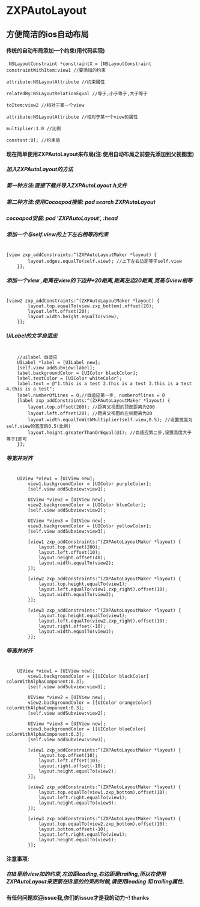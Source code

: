 # ZXPAutoLayout
## 方便简洁的ios自动布局
#### 传统的自动布局添加一个约束(用代码实现) ####

<pre><code> NSLayoutConstraint *constraintX = [NSLayoutConstraint constraintWithItem:view1 //要添加的约束
                                                                       attribute:NSLayoutAttribute //约束属性
                                                                       relatedBy:NSLayoutRelationEqual //等于,小于等于,大于等于
                                                                          toItem:view2 //相对于某一个view
                                                                       attribute:NSLayoutAttribute //相对于某一个view的属性
                                                                      multiplier:1.0 //比例
                                                                        constant:0]; //约束值
</code></pre>

#### 现在简单使用ZXPAutoLayout来布局(注:使用自动布局之前要先添加到父视图里)

##### 加入ZXPAutoLayout的方法 
##### 第一种方法:直接下载并导入ZXPAutoLayout.h文件
##### 第二种方法:使用Cocoapod搜索: pod search ZXPAutoLayout 
#####   cocoapod安装: pod 'ZXPAutoLayout', :head

##### 添加一个与self.view的上下左右相等的约束
<pre><code>
[view zxp_addConstraints:^(ZXPAutoLayoutMaker *layout) {
        layout.edges.equalTo(self.view); //上下左右边距等于self.view
    }];
</code></pre>

##### 添加一个view ,距离在view的下边并+20距离,距离左边20距离,宽高与view相等
<pre><code>
[view2 zxp_addConstraints:^(ZXPAutoLayoutMaker *layout) {
        layout.top.equalTo(view.zxp_bottom).offset(20);
        layout.left.offset(20);
        layout.width.height.equalTo(view);
    }];
</code></pre>

##### UILabel的文字自适应
<pre><code>
    //uilabel 自适应
    UILabel *label = [UILabel new];
    [self.view addSubview:label];
    label.backgroundColor = [UIColor blackColor];
    label.textColor = [UIColor whiteColor];
    label.text = @"1.this is a test 2.this is a test 3.this is a test 4.this is a test";
    label.numberOfLines = 0;//自适应第一步, numberoflines = 0
    [label zxp_addConstraints:^(ZXPAutoLayoutMaker *layout) {
        layout.top.offset(200); //距离父视图的顶部距离为200
        layout.left.offset(20); //距离父视图的左侧距离为20
        layout.width.equalToWithMultiplier(self.view,0.5); //设置宽度为self.view的宽度的0.5(比例)
        layout.height.greaterThanOrEqual(@1); //自适应第二步,设置高度大于等于1即可
    }];
</code></pre>

##### 等宽并对齐
<pre><code>
    UIView *view1 = [UIView new];
        view1.backgroundColor = [UIColor purpleColor];
        [self.view addSubview:view1];
        
        UIView *view2 = [UIView new];
        view2.backgroundColor = [UIColor blueColor];
        [self.view addSubview:view2];
        
        UIView *view3 = [UIView new];
        view3.backgroundColor = [UIColor yellowColor];
        [self.view addSubview:view3];
        
        [view1 zxp_addConstraints:^(ZXPAutoLayoutMaker *layout) {
            layout.top.offset(200);
            layout.left.offset(10);
            layout.height.offset(40);
            layout.width.equalTo(view2);
        }];
        
        [view2 zxp_addConstraints:^(ZXPAutoLayoutMaker *layout) {
            layout.top.height.equalTo(view1);
            layout.left.equalTo(view1.zxp_right).offset(10);
            layout.width.equalTo(view3);
        }];
        
        [view3 zxp_addConstraints:^(ZXPAutoLayoutMaker *layout) {
            layout.top.height.equalTo(view1);
            layout.left.equalTo(view2.zxp_right).offset(10);
            layout.right.offset(-10);
            layout.width.equalTo(view1);
        }];
</code></pre>

##### 等高并对齐
<pre><code>
    UIView *view1 = [UIView new];
        view1.backgroundColor = [[UIColor blackColor] colorWithAlphaComponent:0.3];
        [self.view addSubview:view1];
        
        UIView *view2 = [UIView new];
        view2.backgroundColor = [[UIColor orangeColor] colorWithAlphaComponent:0.3];
        [self.view addSubview:view2];
        
        UIView *view3 = [UIView new];
        view3.backgroundColor = [[UIColor blueColor] colorWithAlphaComponent:0.3];
        [self.view addSubview:view3];
        
        [view1 zxp_addConstraints:^(ZXPAutoLayoutMaker *layout) {
            layout.top.offset(10);
            layout.left.offset(10);
            layout.right.offset(-10);
            layout.height.equalTo(view2);
        }];
        
        [view2 zxp_addConstraints:^(ZXPAutoLayoutMaker *layout) {
            layout.top.equalTo(view1.zxp_bottom).offset(10);
            layout.left.right.equalTo(view1);
            layout.height.equalTo(view3);
        }];
        
        [view3 zxp_addConstraints:^(ZXPAutoLayoutMaker *layout) {
            layout.top.equalTo(view2.zxp_bottom).offset(10);
            layout.bottom.offset(-10);
            layout.left.right.equalTo(view1);
            layout.height.equalTo(view1);
        }];
</code></pre>

#### 注意事项:
##### 在IB里给view加的约束,左边距leading,右边距是trailing,所以在使用ZXPAutoLayout来更新在IB里的约束的时候,请使用leading 和 trailing属性.

#### 有任何问题欢迎issue我,你们的issue才是我的动力~! thanks
